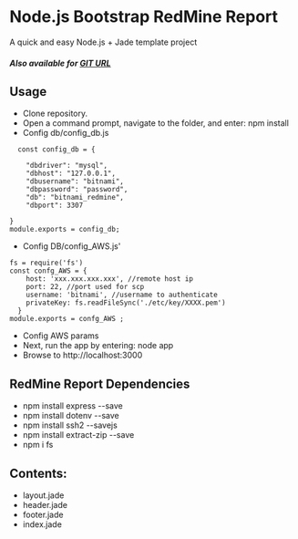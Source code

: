 Node.js Bootstrap RedMine Report
===

A quick and easy Node.js + Jade template project

##### Also available for [GIT URL](https://github.com/flaviooo/ReportRedmine)

## Usage
- Clone repository.
- Open a command prompt, navigate to the folder, and enter: npm install
- Config db/config_db.js
```
  const config_db = {

    "dbdriver": "mysql",
    "dbhost": "127.0.0.1",
    "dbusername": "bitnami",
    "dbpassword": "password",
    "db": "bitnami_redmine",
    "dbport": 3307
    
}
module.exports = config_db;
```
- Config DB/config_AWS.js'
```
fs = require('fs')
const confg_AWS = {
    host: 'xxx.xxx.xxx.xxx', //remote host ip 
    port: 22, //port used for scp 
    username: 'bitnami', //username to authenticate
    privateKey: fs.readFileSync('./etc/key/XXXX.pem')
  }
module.exports = confg_AWS ;
```
- Config AWS params
- Next, run the app by entering: node app
- Browse to http://localhost:3000

## RedMine Report Dependencies

- npm install express --save
- npm install dotenv --save 
- npm install ssh2 --savejs
- npm install extract-zip --save
- npm i fs


## Contents:

- layout.jade
- header.jade
- footer.jade
- index.jade

